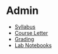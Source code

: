 # Admin

- [Syllabus](/)
- [Course Letter](course_letter.html)
- [Grading](grading.html)
- [Lab Notebooks](labs.html)

<!--- - [Foreword](foreword) --->
<!--- - [Course Goals](course_goals) --->
